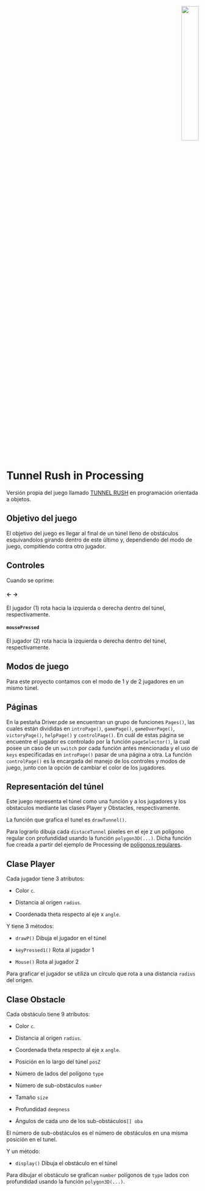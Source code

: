 <p align="right"><img src="https://seeklogo.com/images/U/Universidad_Nacional_de_Colombia_-_Sede_Bogot_and__225_-logo-A05EAD6D0F-seeklogo.com.png" width="30%"></p>

# Tunnel Rush in Processing
Versión propia del juego llamado [TUNNEL RUSH](https://www.1001juegos.com/juego/color-tunnel)
en programación orientada a objetos.

## Objetivo del juego
  El objetivo del juego es llegar al final de un túnel lleno de obstáculos esquivandolos girando dentro de este último y, dependiendo del modo de juego,
  compitiendo contra otro jugador.

## Controles
Cuando se oprime:

  #### &larr; &rarr;
  El jugador (1) rota hacia la izquierda o derecha dentro del túnel, respectivamente.

  #### `mousePressed`
  El jugador (2) rota hacia la izquierda o derecha dentro del túnel, respectivamente.

## Modos de juego
Para este proyecto contamos con el modo de 1 y de 2 jugadores en un mismo túnel.

## Páginas
  En la pestaña Driver.pde se encuentran un grupo de funciones `Pages()`, las cuales están divididas en `introPage()`, `gamePage()`, `gameOverPage()`,  `victoryPage()`, `helpPage()` y `controlPage()`. En cuál de estas página se encuentre el jugador es controlado por la función `pageSelector()`, la cual posee un   caso de un `switch` por cada función antes mencionada y el uso de `keys` especificadas en `introPage()` pasar de una página a otra. La función `controlPage()`     es la encargada del manejo de los controles y modos de juego, junto con la opción de cambiar el color de los jugadores.

## Representación del túnel

Este juego representa el túnel como una función y a los jugadores y los obstaculos mediante las clases Player y Obstacles, respectivamente.

La función que grafica el tunel es `drawTunnel()`.

Para lograrlo dibuja cada `distaceTunnel` pixeles en el eje z un polígono regular con profundidad usando la función `polygon3D(...)`.
Dicha función fue creada a partir del ejemplo de Processing  de [polígonos regulares](https://processing.org/examples/regularpolygon.html).


## Clase Player

Cada jugador tiene 3 atributos:

+ Color `c`.

+ Distancia al origen `radius`.

+ Coordenada theta respecto al eje x `angle`.


Y tiene 3 métodos:

+ `drawP()` Dibuja el jugador en el túnel

+ `keyPressed1()` Rota al jugador 1

+ `Mouse()` Rota al jugador 2

Para graficar el jugador se utiliza un círculo que rota a una distancia `radius` del origen.


## Clase Obstacle

Cada obstáculo tiene 9 atributos:

+ Color `c`.

+ Distancia al origen `radius`.

+ Coordenada theta respecto al eje x `angle`.

+ Posición en lo largo del túnel `posZ`

+ Número de lados del polígono `type`

+ Número de sub-obstáculos `number`

+ Tamaño `size`

+ Profundidad `deepness`

+ Ángulos de cada uno de los sub-obstáculos`[] oba`

El número de sub-obstáculos es el número de obstáculos en una misma posición en el tunel.

Y un método:

+ `display()` Dibuja el obstáculo en el túnel

Para dibujar el obstáculo se grafican `number` polígonos de `type` lados con profundidad usando la función `polygon3D(...)`.
